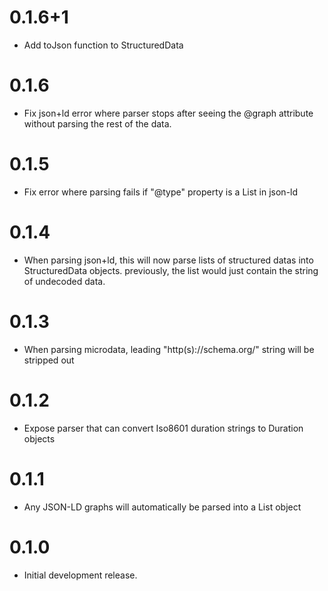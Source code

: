 # 0.1.6+1

- Add toJson function to StructuredData

# 0.1.6

- Fix json+ld error where parser stops after seeing the @graph attribute without parsing
  the rest of the data.

# 0.1.5

- Fix error where parsing fails if "@type" property is a List<String> in json-ld

# 0.1.4

- When parsing json+ld, this will now parse lists of structured datas into StructuredData objects.
  previously, the list would just contain the string of undecoded data.

# 0.1.3

- When parsing microdata, leading "http(s)://schema.org/" string will be stripped out

# 0.1.2

- Expose parser that can convert Iso8601 duration strings to Duration objects

# 0.1.1

- Any JSON-LD graphs will automatically be parsed into a List<StructuredData> object

# 0.1.0

- Initial development release.
